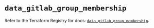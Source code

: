 # `data_gitlab_group_membership`

Refer to the Terraform Registry for docs: [`data_gitlab_group_membership`](https://registry.terraform.io/providers/gitlabhq/gitlab/17.3.1/docs/data-sources/group_membership).
